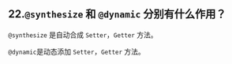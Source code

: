 ## 22.`@synthesize` 和 `@dynamic` 分别有什么作用？

`@synthesize` 是自动合成 `Setter`，`Getter` 方法。

`@dynamic`是动态添加 `Setter`，`Getter` 方法。




